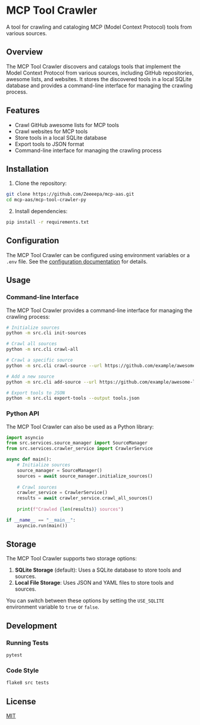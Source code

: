 # MCP Tool Crawler

A tool for crawling and cataloging MCP (Model Context Protocol) tools from various sources.

## Overview

The MCP Tool Crawler discovers and catalogs tools that implement the Model Context Protocol from various sources, including GitHub repositories, awesome lists, and websites. It stores the discovered tools in a local SQLite database and provides a command-line interface for managing the crawling process.

## Features

- Crawl GitHub awesome lists for MCP tools
- Crawl websites for MCP tools
- Store tools in a local SQLite database
- Export tools to JSON format
- Command-line interface for managing the crawling process

## Installation

1. Clone the repository:

```bash
git clone https://github.com/Zeeeepa/mcp-aas.git
cd mcp-aas/mcp-tool-crawler-py
```

2. Install dependencies:

```bash
pip install -r requirements.txt
```

## Configuration

The MCP Tool Crawler can be configured using environment variables or a `.env` file. See the [configuration documentation](./docs/configuration.md) for details.

## Usage

### Command-line Interface

The MCP Tool Crawler provides a command-line interface for managing the crawling process:

```bash
# Initialize sources
python -m src.cli init-sources

# Crawl all sources
python -m src.cli crawl-all

# Crawl a specific source
python -m src.cli crawl-source --url https://github.com/example/awesome-list

# Add a new source
python -m src.cli add-source --url https://github.com/example/awesome-list --name "Example Awesome List"

# Export tools to JSON
python -m src.cli export-tools --output tools.json
```

### Python API

The MCP Tool Crawler can also be used as a Python library:

```python
import asyncio
from src.services.source_manager import SourceManager
from src.services.crawler_service import CrawlerService

async def main():
    # Initialize sources
    source_manager = SourceManager()
    sources = await source_manager.initialize_sources()
    
    # Crawl sources
    crawler_service = CrawlerService()
    results = await crawler_service.crawl_all_sources()
    
    print(f"Crawled {len(results)} sources")

if __name__ == "__main__":
    asyncio.run(main())
```

## Storage

The MCP Tool Crawler supports two storage options:

1. **SQLite Storage** (default): Uses a SQLite database to store tools and sources.
2. **Local File Storage**: Uses JSON and YAML files to store tools and sources.

You can switch between these options by setting the `USE_SQLITE` environment variable to `true` or `false`.

## Development

### Running Tests

```bash
pytest
```

### Code Style

```bash
flake8 src tests
```

## License

[MIT](LICENSE)

